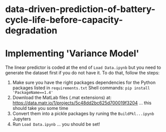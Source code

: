 # data-driven-prediction-of-battery-cycle-life-before-capacity-degradation
# Implementing 'Variance Model'

The linear predictor is coded at the end of `Load Data.ipynb` but you need to generate the dataset first if you do not have it. To do that, follow the steps:
1. Make sure you have the right packages dependencies for the Python packages listed in `requirements.txt`
Shell commands: `pip install 'PackageName==1.4'`
2. Download the MatLab files (.mat extensions) at: https://data.matr.io/1/projects/5c48dd2bc625d700019f3204 
... this should take you some time
3. Convert them into a pickle packages by runing the `BuildPkl...ipynb` Jupyters
4. Run `Load Data.ipynb`
... you should be set!
